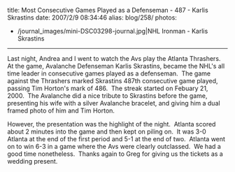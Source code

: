 title: Most Consecutive Games Played as a Defenseman - 487 - Karlis Skrastins
date: 2007/2/9 08:34:46
alias: blog/258/
photos:
- /journal_images/mini-DSC03298-journal.jpg|NHL Ironman - Karlis Skrastins
---
Last night, Andrea and I went to watch the Avs play the Atlanta Thrashers.  At the game, Avalanche Defenseman Karlis Skrastins, became the NHL's all time leader in consecutive games played as a defenseman.  The game against the Thrashers marked Skrastins 487th consecutive game played, passing Tim Horton's mark of 486.  The streak started on Febuary 21, 2000.  The Avalanche did a nice tribute to Skrastins before the game, presenting his wife with a silver Avalanche bracelet, and giving him a dual framed photo of him and Tim Horton.

However, the presentation was the highlight of the night.  Atlanta scored about 2 minutes into the game and then kept on piling on.  It was 3-0 Atlanta at the end of the first period and 5-1 at the end of two.  Atlanta went on to win 6-3 in a game where the Avs were clearly outclassed.  We had a good time nonetheless.  Thanks again to Greg for giving us the tickets as a wedding present.